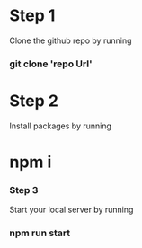 # Step 1

Clone the github repo by running

### git clone 'repo Url'

# Step 2

Install packages by running

# npm i

### Step 3

Start your local server by running

### npm run start
